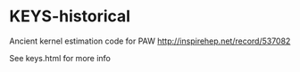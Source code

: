 KEYS-historical
===============

Ancient kernel estimation code for PAW http://inspirehep.net/record/537082

See keys.html for more info
